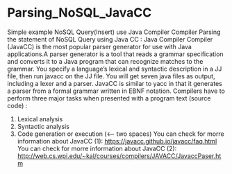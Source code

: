 # Parsing_NoSQL_JavaCC
Simple example NoSQL Query(Insert) use Java Compiler Compiler
Parsing the statement of NoSQL Query using Java CC :
Java Compiler Compiler (JavaCC) is the most popular parser generator for use with Java applications.A parser generator is a tool that reads a grammar specification and converts it to a Java program that can recognize matches to the grammar.
You specify a language’s lexical and syntactic description in a JJ file, then run javacc on the JJ file. You will get seven java files as output, including a lexer and a parser.
JavaCC is similar to yacc in that it generates a parser from a formal grammar written in EBNF notation.
Compilers have to perform three major tasks when presented with a program text (source code)  :
1. Lexical analysis
2. Syntactic analysis
3. Code generation or execution (<-- two spaces)
You can check for morre information about JavaCC (1): https://javacc.github.io/javacc/faq.html
You can check for morre information about JavaCC (2): http://web.cs.wpi.edu/~kal/courses/compilers/JAVACC/JavaccPaser.htm

